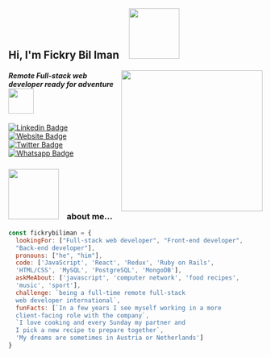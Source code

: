 <h2> Hi, I'm Fickry Bil Iman &nbsp;&nbsp; <img src="https://media.giphy.com/media/wcC8VA7quA6G9pA8Iy/giphy.gif" width="100"></h2>

<img align='right' src="https://media.giphy.com/media/SWoSkN6DxTszqIKEqv/giphy.gif" width="280">
<h4><em>Remote Full-stack web developer ready for adventure</em> &nbsp; <img src="https://media.giphy.com/media/XGma2iRIHTKkwqRkFl/giphy.gif" width="50"></h4>

[![Linkedin Badge](https://img.shields.io/badge/LinkedIn-0077B5?style=for-the-badge&logo=linkedin&logoColor=white&link=https://www.linkedin.com/in/fickry-bil-iman/)](https://www.linkedin.com/in/fickry-bil-iman/)
[![Website Badge](https://img.shields.io/badge/website-000000?style=for-the-badge&logo=About.me&logoColor=white&link=https://fickrybiliman.com/)](https://fickrybiliman.com/)
[![Twitter Badge](https://img.shields.io/badge/Facebook-1877F2?style=for-the-badge&logo=facebook&logoColor=white&link=https://www.facebook.com/fickry.bil.iman/)](https://www.facebook.com/fickry.bil.iman/)
[![Whatsapp Badge](https://img.shields.io/badge/WhatsApp-25D366?style=for-the-badge&logo=whatsapp&logoColor=white&link=https://wa.me/6285305670089)](https://wa.me/6285305670089)

### <img src="https://media.giphy.com/media/gQwXqEOKFJ8GMUbMTF/giphy.gif" width="100"> &nbsp;&nbsp; about me...  

```javascript
const fickrybiliman = {
  lookingFor: ["Full-stack web developer", "Front-end developer", 
  "Back-end developer"],
  pronouns: ["he", "him"],
  code: ['JavaScript', 'React', 'Redux', 'Ruby on Rails', 
  'HTML/CSS', 'MySQL', 'PostgreSQL', 'MongoDB'],
  askMeAbout: ['javascript', 'computer network', 'food recipes', 
  'music', 'sport'],
  challenge: `being a full-time remote full-stack
  web developer international`,
  funFacts: [`In a few years I see myself working in a more 
  client-facing role with the company`, 
  `I love cooking and every Sunday my partner and 
  I pick a new recipe to prepare together`,
  'My dreams are sometimes in Austria or Netherlands']
}
```

<!--
**fickryiman/fickryiman** is a ✨ _special_ ✨ repository because its `README.md` (this file) appears on your GitHub profile.

Here are some ideas to get you started:

- 🔭 I’m currently working on ...
- 🌱 I’m currently learning ...
- 👯 I’m looking to collaborate on ...
- 🤔 I’m looking for help with ...
- 💬 Ask me about ...
- 📫 How to reach me: ...
- 😄 Pronouns: ...
- ⚡ Fun fact: ...
-->
